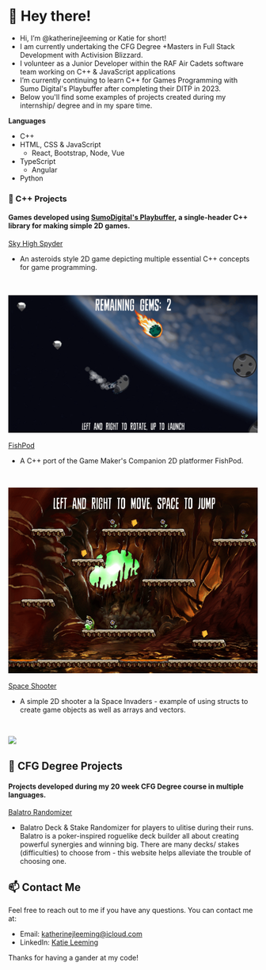 # 👋 Hey there!
- Hi, I’m @katherinejleeming or Katie for short!
- I am currently undertaking the CFG Degree +Masters in Full Stack Development with Activision Blizzard.
- I volunteer as a Junior Developer within the RAF Air Cadets software team working on C++ & JavaScript applications
- I’m currently continuing to learn C++ for Games Programming with Sumo Digital's Playbuffer after completing their DITP in 2023.
- Below you'll find some examples of projects created during my internship/ degree and in my spare time.

**Languages**
- C++
- HTML, CSS & JavaScript
  - React, Bootstrap, Node, Vue
- TypeScript
  - Angular
- Python

### 🌱 C++ Projects
#### Games developed using [SumoDigital's Playbuffer](https://github.com/sumo-digital-academy/playbuffer), a single-header C++ library for making simple 2D games.
[Sky High Spyder](https://github.com/katherinejleeming/sky-high-spyder)
- An asteroids style 2D game depicting multiple essential C++ concepts for game programming.
</br>

![](https://github.com/katherinejleeming/katherinejleeming/blob/main/skyhighspyder1.gif)

[FishPod](https://github.com/katherinejleeming/fishpod-platformer)
- A C++ port of the Game Maker's Companion 2D platformer FishPod.
</br>

![](https://github.com/katherinejleeming/katherinejleeming/blob/main/fishpodcomplete.gif)

[Space Shooter](https://github.com/katherinejleeming/SpaceShooter)
- A simple 2D shooter a la Space Invaders - example of using structs to create game objects as well as arrays and vectors.
</br>

![](https://github.com/katherinejleeming/katherinejleeming/blob/main/spaceshooternew.gif)

## 🌱 CFG Degree Projects
#### Projects developed during my 20 week CFG Degree course in multiple languages.

[Balatro Randomizer](https://github.com/katherinejleeming/balatro-randomizer)
- Balatro Deck & Stake Randomizer for players to ulitise during their runs. Balatro is a poker-inspired roguelike deck builder all about creating powerful synergies and winning big. There are many decks/ stakes (difficulties) to choose from - this website helps alleviate the trouble of choosing one.

## 📫 Contact Me
Feel free to reach out to me if you have any questions. You can contact me at:

- Email: [katherinejleeming@icloud.com](katherinejleeming@icloud.com)
- LinkedIn: [Katie Leeming](https://www.linkedin.com/in/katie-leeming-764a44178/)

Thanks for having a gander at my code!

<!---
katherinejleeming/katherinejleeming is a ✨ special ✨ repository because its `README.md` (this file) appears on your GitHub profile.
You can click the Preview link to take a look at your changes.
--->
